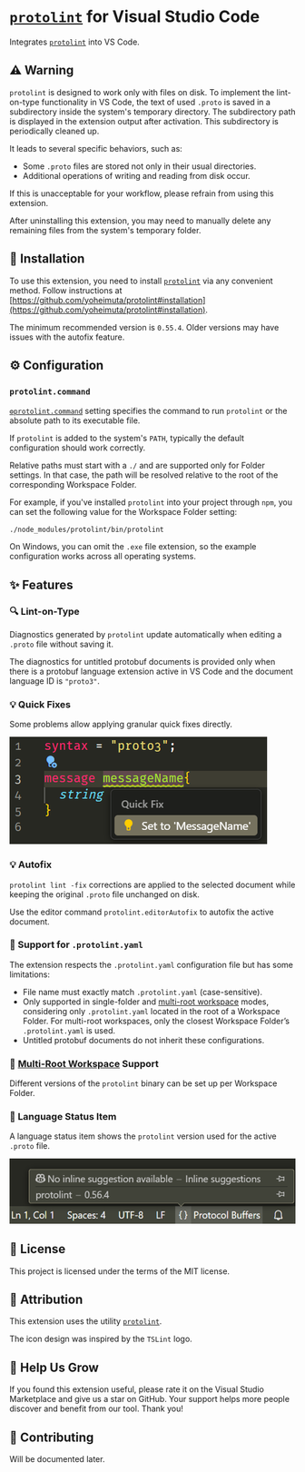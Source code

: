 # [`protolint`] for Visual Studio Code

Integrates [`protolint`] into VS Code.

## ⚠️ Warning

`protolint` is designed to work only with files on disk. To implement the
lint-on-type functionality in VS Code, the text of used `.proto` is saved in a
subdirectory inside the system's temporary directory. The subdirectory path is
displayed in the extension output after activation. This subdirectory is
periodically cleaned up.

It leads to several specific behaviors, such as:

- Some `.proto` files are stored not only in their usual directories.
- Additional operations of writing and reading from disk occur.

If this is unacceptable for your workflow, please refrain from using this
extension.

After uninstalling this extension, you may need to manually delete any remaining
files from the system's temporary folder.

## 📀 Installation

To use this extension, you need to install [`protolint`] via any convenient
method. Follow instructions at
[https://github.com/yoheimuta/protolint#installation](https://github.com/yoheimuta/protolint#installation).

The minimum recommended version is `0.55.4`. Older versions may have issues with
the autofix feature.

## ⚙️ Configuration

### `protolint.command`

[`⚙️protolint.command`] setting specifies the command to run `protolint` or the
absolute path to its executable file.

If `protolint` is added to the system's `PATH`, typically the default
configuration should work correctly.

Relative paths must start with a `./` and are supported only for Folder
settings. In that case, the path will be resolved relative to the root of the
corresponding Workspace Folder.

For example, if you've installed `protolint` into your project through `npm`,
you can set the following value for the Workspace Folder setting:

```text
./node_modules/protolint/bin/protolint
```

On Windows, you can omit the `.exe` file extension, so the example configuration
works across all operating systems.

## ✨ Features

### 🔍 Lint-on-Type

Diagnostics generated by `protolint` update automatically when editing a
`.proto` file without saving it.

The diagnostics for untitled protobuf documents is provided only when there is a
protobuf language extension active in VS Code and the document language ID is
`"proto3"`.

### 💡 Quick Fixes

Some problems allow applying granular quick fixes directly.

![protobuf message name quick fix](images/fix.png)

### 💡 Autofix

`protolint lint -fix` corrections are applied to the selected document while
keeping the original `.proto` file unchanged on disk.

Use the editor command `protolint.editorAutofix` to autofix the active document.

### 📐 Support for `.protolint.yaml`

The extension respects the `.protolint.yaml` configuration file but has some
limitations:

- File name must exactly match `.protolint.yaml` (case-sensitive).
- Only supported in single-folder and [multi-root workspace] modes, considering
  only `.protolint.yaml` located in the root of a Workspace Folder. For
  multi-root workspaces, only the closest Workspace Folder’s `.protolint.yaml`
  is used.
- Untitled protobuf documents do not inherit these configurations.

### 📂 [Multi-Root Workspace][multi-root workspace] Support

Different versions of the `protolint` binary can be set up per Workspace Folder.

### 💬 Language Status Item

A language status item shows the `protolint` version used for the active
`.proto` file.

![protolint status item](images/status.png)

## 📄 License

This project is licensed under the terms of the MIT license.

## 📜 Attribution

This extension uses the utility [`protolint`].

The icon design was inspired by the `TSLint` logo.

## 🌟 Help Us Grow

If you found this extension useful, please rate it on the Visual Studio
Marketplace and give us a star on GitHub. Your support helps more people
discover and benefit from our tool. Thank you!

## 🤝 Contributing

Will be documented later.

[`protolint`]: https://github.com/yoheimuta/protolint
[`⚙️protolint.command`]: vscode://settings/protolint.command
[multi-root workspace]:
    https://code.visualstudio.com/docs/editing/workspaces/multi-root-workspaces
